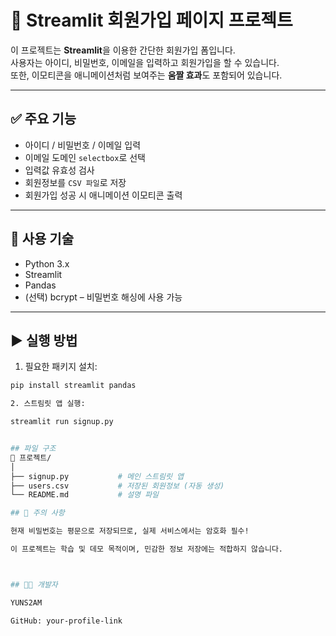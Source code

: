 # 📝 Streamlit 회원가입 페이지 프로젝트

이 프로젝트는 **Streamlit**을 이용한 간단한 회원가입 폼입니다.  
사용자는 아이디, 비밀번호, 이메일을 입력하고 회원가입을 할 수 있습니다.  
또한, 이모티콘을 애니메이션처럼 보여주는 **움짤 효과**도 포함되어 있습니다.

---

## ✅ 주요 기능

- 아이디 / 비밀번호 / 이메일 입력
- 이메일 도메인 `selectbox`로 선택
- 입력값 유효성 검사
- 회원정보를 `CSV 파일`로 저장
- 회원가입 성공 시 애니메이션 이모티콘 출력

---

## 🧰 사용 기술

- Python 3.x
- Streamlit
- Pandas
- (선택) bcrypt – 비밀번호 해싱에 사용 가능

---

## ▶️ 실행 방법

1. 필요한 패키지 설치:

```bash
pip install streamlit pandas 

2. 스트림릿 앱 실행:

streamlit run signup.py


## 파일 구조
📁 프로젝트/
│
├── signup.py           # 메인 스트림릿 앱
├── users.csv           # 저장된 회원정보 (자동 생성)
└── README.md           # 설명 파일

## 📌 주의 사항

현재 비밀번호는 평문으로 저장되므로, 실제 서비스에서는 암호화 필수!

이 프로젝트는 학습 및 데모 목적이며, 민감한 정보 저장에는 적합하지 않습니다.



## 👨‍💻 개발자

YUNS2AM

GitHub: your-profile-link
